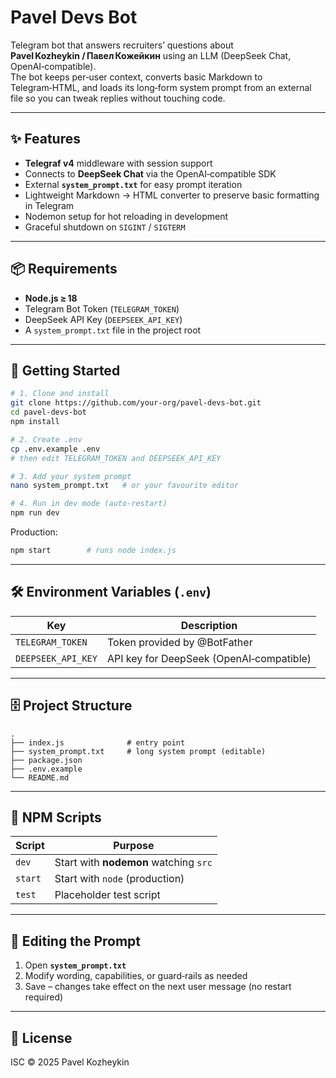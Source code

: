 # Pavel Devs Bot

Telegram bot that answers recruiters’ questions about **Pavel Kozheykin / Павел Кожейкин** using an LLM (DeepSeek Chat, OpenAI‑compatible).  
The bot keeps per‑user context, converts basic Markdown to Telegram‑HTML, and loads its long‑form system prompt from an external file so you can tweak replies without touching code.

---

## ✨ Features

* **Telegraf v4** middleware with session support  
* Connects to **DeepSeek Chat** via the OpenAI‑compatible SDK  
* External **`system_prompt.txt`** for easy prompt iteration  
* Lightweight Markdown → HTML converter to preserve basic formatting in Telegram  
* Nodemon setup for hot reloading in development  
* Graceful shutdown on `SIGINT` / `SIGTERM`

---

## 📦 Requirements

* **Node.js ≥ 18**  
* Telegram Bot Token (`TELEGRAM_TOKEN`)  
* DeepSeek API Key (`DEEPSEEK_API_KEY`)  
* A `system_prompt.txt` file in the project root

---

## 🚀 Getting Started

```bash
# 1. Clone and install
git clone https://github.com/your‑org/pavel‑devs‑bot.git
cd pavel‑devs‑bot
npm install

# 2. Create .env
cp .env.example .env
# then edit TELEGRAM_TOKEN and DEEPSEEK_API_KEY

# 3. Add your system prompt
nano system_prompt.txt   # or your favourite editor

# 4. Run in dev mode (auto‑restart)
npm run dev
```

Production:

```bash
npm start        # runs node index.js
```

---

## 🛠️  Environment Variables (`.env`)

| Key                | Description                                                |
|--------------------|------------------------------------------------------------|
| `TELEGRAM_TOKEN`   | Token provided by @BotFather                               |
| `DEEPSEEK_API_KEY` | API key for DeepSeek (OpenAI‑compatible)                   |

---

## 🗄️  Project Structure

```
.
├── index.js              # entry point
├── system_prompt.txt     # long system prompt (editable)
├── package.json
├── .env.example
└── README.md
```

---

## 🔧  NPM Scripts

| Script | Purpose                          |
|--------|----------------------------------|
| `dev`  | Start with **nodemon** watching `src` |
| `start`| Start with `node` (production)   |
| `test` | Placeholder test script          |

---

## 🤖  Editing the Prompt

1. Open **`system_prompt.txt`**  
2. Modify wording, capabilities, or guard‑rails as needed  
3. Save – changes take effect on the next user message (no restart required)

---

## 📝  License

ISC © 2025 Pavel Kozheykin